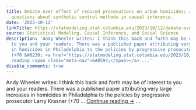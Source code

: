 ```yaml
---
title: Debate over effect of reduced prosecutions on urban homicides; also larger
  questions about synthetic control methods in causal inference.
date: '2023-10-12'
linkTitle: https://statmodeling.stat.columbia.edu/2023/10/12/debate-over-effect-of-reduced-prosecutions-on-urban-homicides-also-larger-questions-about-synthetic-control-methods-in-causal-inference/
source: Statistical Modeling, Causal Inference, and Social Science
description: 'Andy Wheeler writes: I think this back and forth may be of interest
  to you and your readers. There was a published paper attributing very large increases
  in homicides in Philadelphia to the policies by progressive prosecutor Larry Krasner
  (+70 &#8230; <a href="https://statmodeling.stat.columbia.edu/2023/10/12/debate-over-effect-of-reduced-prosecutions-on-urban-homicides-also-larger-questions-about-synthetic-control-methods-in-causal-inference/">Continue
  reading <span class="meta-nav">&#8594;</span></a> ...'
disable_comments: true
---
```

Andy Wheeler writes: I think this back and forth may be of interest to you and your readers. There was a published paper attributing very large increases in homicides in Philadelphia to the policies by progressive prosecutor Larry Krasner (+70 &#8230; <a href="https://statmodeling.stat.columbia.edu/2023/10/12/debate-over-effect-of-reduced-prosecutions-on-urban-homicides-also-larger-questions-about-synthetic-control-methods-in-causal-inference/">Continue reading <span class="meta-nav">&#8594;</span></a> ...